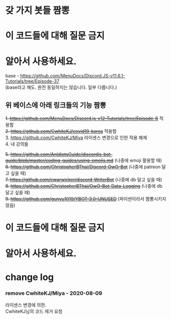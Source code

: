 # 갖 가지 봇들 짬뽕
# 이 코드들에 대해 질문 금지
# 알아서 사용하세요.

base - https://github.com/MenuDocs/Discord.JS-v11.6.1-Tutorials/tree/Episode-37  
(base라고 해도. 완전 동일하지는 않습니다. 일부 다릅니다.)

## 위 베이스에 아래 링크들의 기능 짬뽕

~~1. https://github.com/MenuDocs/Discord.js-v12-Tutorials/tree/Episode-6~~ 적용함  
~~2. https://github.com/CwhiteKJ/covid19-korea~~ 적용함  
3. https://github.com/CwhiteKJ/Miya 라이센스 변경으로 인한 적용 해제  
4. 내 강의들  
  
~~5. https://github.com/AnIdiotsGuide/discordjs-bot-guide/blob/master/coding-guides/using-emojis.md~~ (나중에 emoji 활용할 때)  
~~6. https://github.com/ChristopherBThai/Discord-OwO-Bot~~ (나중에 patreon 달고 싶을 때)  
~~7. https://github.com/cwarwicker/discord-WriterBot~~ (나중에 db 달고 싶을 때)  
~~8. https://github.com/ChristopherBThai/OwO-Bot-Data-Logging~~ (나중에 db 달고 싶을 때)  
~~9. https://github.com/gunyu1019/YBOT-3.0-UNUSED~~ (파이썬이라서 짬뽕시키지 않음)  

# 이 코드들에 대해 질문 금지
# 알아서 사용하세요.

# change log

### remove CwhiteKJ/Miya - 2020-08-09
라이센스 변경에 의한.  
CwhiteKJ님의 코드 제거 요청
